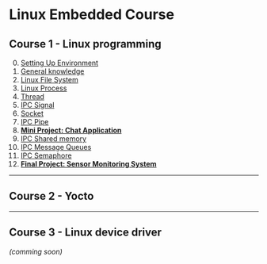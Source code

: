 # Linux Embedded Course

## Course 1 - Linux programming
0. [Setting Up Environment](Course1-LinuxProgramming/00-SettingUpEnvironment)  
1. [General knowledge](Course1-LinuxProgramming/01-GeneralKnowledge)  
2. [Linux File System](Course1-LinuxProgramming/02-LinuxFileSystem)  
3. [Linux Process](Course1-LinuxProgramming/03-LinuxProcess)  
4. [Thread](Course1-LinuxProgramming/04-Thread)  
5. [IPC Signal](Course1-LinuxProgramming/05-IPC-Signal)  
6. [Socket](Course1-LinuxProgramming/06-Socket)  
7. [IPC Pipe](Course1-LinuxProgramming/07-IPC-Pipe)  
8. **[Mini Project: Chat Application](Course1-LinuxProgramming/0X-ChatApplication)**  
9. [IPC Shared memory](Course1-LinuxProgramming/08-IPC-SharedMemory)
10. [IPC Message Queues](Course1-LinuxProgramming/09-IPC-MessageQueues)  
11. [IPC Semaphore](Course1-LinuxProgramming/10-IPC-Semaphore)  
12. **[Final Project: Sensor Monitoring System](Course1-LinuxProgramming/XX-SensorMonitoringSystem)**  

---

## Course 2 - Yocto



---

## Course 3 - Linux device driver

*(comming soon)*